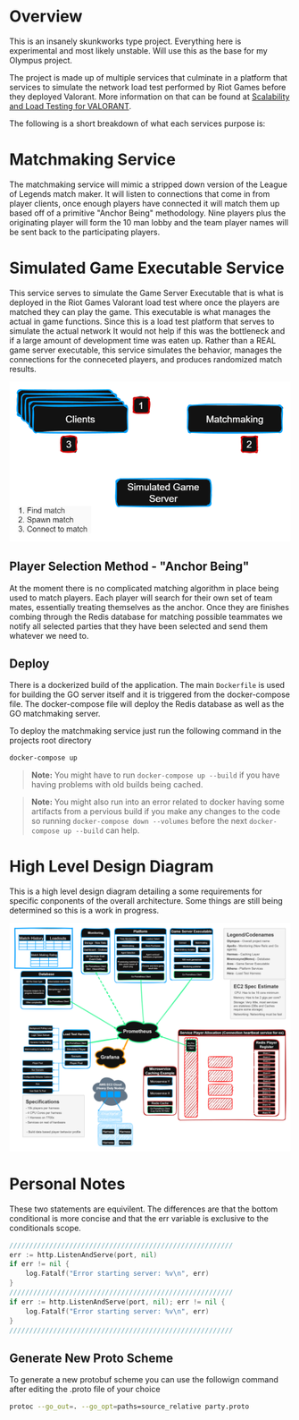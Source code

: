# Overview
This is an insanely skunkworks type project. Everything here is experimental and most likely unstable.
Will use this as the base for my Olympus project.

The project is made up of multiple services that culminate in a platform that services to simulate the network load test performed by Riot Games before they deployed Valorant. More information on that can be found at [Scalability and Load Testing for VALORANT](https://technology.riotgames.com/news/scalability-and-load-testing-valorant). 

The following is a short breakdown of what each services purpose is: 

# Matchmaking Service
The matchmaking service will mimic a stripped down version of the League of Legends match maker. It will listen to connections that come in from player clients, once enough players have connected it will match them up based off of a primitive "Anchor Being" methodology. Nine players plus the originating player will form the 10 man lobby and the team player names will be sent back to the participating players.

# Simulated Game Executable Service
This service serves to simulate the Game Server Executable that is what is deployed in the Riot Games Valorant load test where once the players are matched they can play the game. This executable is what manages the actual in game functions. Since this is a load test platform that serves to simulate the actual network It would not help if this was the bottleneck and if a large amount of development time was eaten up. Rather than a REAL game server executable, this service simulates the behavior, manages the connections for the conneceted players, and produces randomized match results.

![Matchmaking to Game Server Flow](docs/images/gameServerFlow.png)

## Player Selection Method - "Anchor Being"
At the moment there is no complicated matching algorithm in place being used to match players. Each player will search for their own set of team mates, essentially treating themselves as the anchor. Once they are finishes combing through the Redis database for matching possible teammates we notify all selected parties that they have been selected and send them whatever we need to.

## Deploy
There is a dockerized build of the application. The main `Dockerfile` is used for building the GO server itself and it is triggered from the docker-compose file. The docker-compose file will deploy the Redis database as well as the GO matchmaking server. 

To deploy the matchmaking service just run the following command in the projects root directory
```bash
docker-compose up
```
> **Note:** You might have to run `docker-compose up --build` if you have having problems with old builds being cached. 

> **Note:** You might also run into an error related to docker having some artifacts from a pervious build if you make any changes to the code so running `docker-compose down --volumes` before the next `docker-compose up --build` can help.

# High Level Design Diagram
This is a high level design diagram detailing a some requirements for specific conponents of the overall architecture. Some things are still being determined so this is a work in progress.

![Design Diagram](docs/images/designDiagram.png)


# Personal Notes

These two statements are equivilent. The differences are that the bottom conditional is more concise and that the err variable is exclusive to the conditionals scope.
```go
////////////////////////////////////////////////////////
err := http.ListenAndServe(port, nil)
if err != nil {
    log.Fatalf("Error starting server: %v\n", err)
}
////////////////////////////////////////////////////////
if err := http.ListenAndServe(port, nil); err != nil {
    log.Fatalf("Error starting server: %v\n", err)
}
////////////////////////////////////////////////////////
```

## Generate New Proto Scheme
To generate a new protobuf scheme you can use the followign command after editing the .proto file of your choice

```bash
protoc --go_out=. --go_opt=paths=source_relative party.proto
```